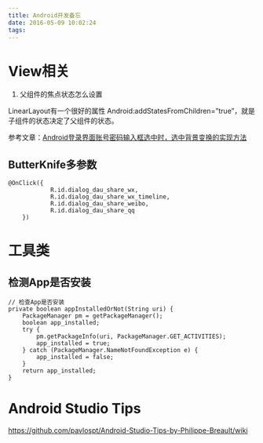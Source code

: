 ```yaml
---
title: Android开发备忘
date: 2016-05-09 10:02:24
tags:
---
```


# View相关

1. 父组件的焦点状态怎么设置

 LinearLayout有一个很好的属性 Android:addStatesFromChildren=”true”，就是子组件的状态决定了父组件的状态。
<!-- more -->
 参考文章：[Android登录界面账号密码输入框选中时，选中背景变换的实现方法](http://blog.csdn.net/finddreams/article/details/45502277)

## ButterKnife多参数
```
@OnClick({
            R.id.dialog_dau_share_wx,
            R.id.dialog_dau_share_wx_timeline,
            R.id.dialog_dau_share_weibo,
            R.id.dialog_dau_share_qq
    })
```

# 工具类

## 检测App是否安装

```
// 检查App是否安装
private boolean appInstalledOrNot(String uri) {
    PackageManager pm = getPackageManager();
    boolean app_installed;
    try {
        pm.getPackageInfo(uri, PackageManager.GET_ACTIVITIES);
        app_installed = true;
    } catch (PackageManager.NameNotFoundException e) {
        app_installed = false;
    }
    return app_installed;
}
```

# Android Studio Tips    
https://github.com/pavlospt/Android-Studio-Tips-by-Philippe-Breault/wiki
